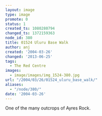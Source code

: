 ```yaml
---
layout: image
type: image
promote: 0
status: 1
created_ts: 1080280794
changed_ts: 1372159363
node_id: 380
title: 01524 Uluru Base Walk
author: anj
created: '2004-03-26'
changed: '2013-06-25'
tags:
  - The Red Centre
images:
  - image/images/img_1524-380.jpg
url: "/2004/03/26/01524_uluru_base_walk/"
aliases:
  - "/node/380/"
date: '2004-03-26'
---
```

One of the many outcrops of Ayres Rock.
